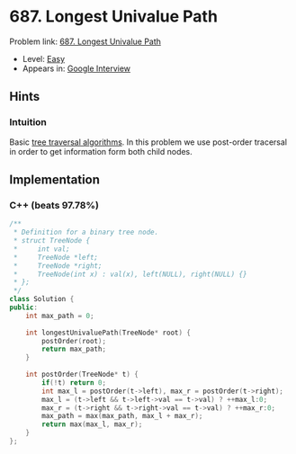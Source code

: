 # 687. Longest Univalue Path

Problem link: [687. Longest Univalue Path](https://leetcode.com/problems/longest-univalue-path/description/)

* Level: [Easy](https://leetcode.com/problemset/all/?difficulty=Easy)
* Appears in: [Google Interview](https://leetcode.com/explore/interview/card/google/)

## Hints

### Intuition

Basic [tree traversal algorithms](https://en.wikipedia.org/wiki/Tree_traversal). In this problem we use post-order tracersal in order to get information form both child nodes.

## Implementation

### C++ (beats 97.78%)
```C++
/**
 * Definition for a binary tree node.
 * struct TreeNode {
 *     int val;
 *     TreeNode *left;
 *     TreeNode *right;
 *     TreeNode(int x) : val(x), left(NULL), right(NULL) {}
 * };
 */
class Solution {
public:
    int max_path = 0;
    
    int longestUnivaluePath(TreeNode* root) {
        postOrder(root);
        return max_path;
    }
    
    int postOrder(TreeNode* t) {
        if(!t) return 0;
        int max_l = postOrder(t->left), max_r = postOrder(t->right);
        max_l = (t->left && t->left->val == t->val) ? ++max_l:0;
        max_r = (t->right && t->right->val == t->val) ? ++max_r:0;
        max_path = max(max_path, max_l + max_r);
        return max(max_l, max_r);
    }
};
```